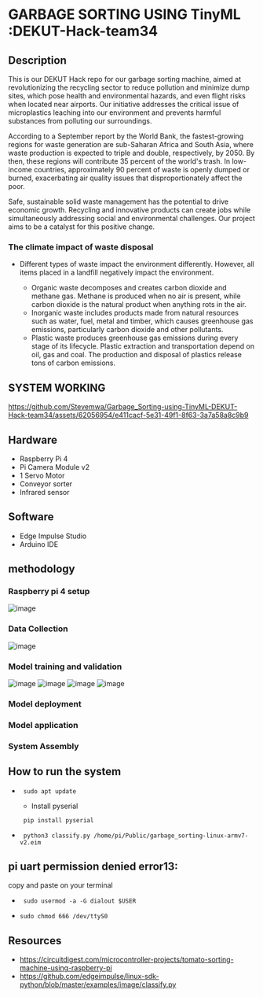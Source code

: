 # GARBAGE SORTING USING  TinyML :DEKUT-Hack-team34
## Description
This is our DEKUT Hack repo for our garbage sorting machine, aimed at revolutionizing the recycling sector to reduce pollution and minimize dump sites, which pose health and environmental hazards, and even flight risks when located near airports. Our initiative addresses the critical issue of microplastics leaching into our environment and prevents harmful substances from polluting our surroundings.

According to a September report by the World Bank, the fastest-growing regions for waste generation are sub-Saharan Africa and South Asia, where waste production is expected to triple and double, respectively, by 2050. By then, these regions will contribute 35 percent of the world's trash. In low-income countries, approximately 90 percent of waste is openly dumped or burned, exacerbating air quality issues that disproportionately affect the poor.



Safe, sustainable solid waste management has the potential to drive economic growth. Recycling and innovative products can create jobs while simultaneously addressing social and environmental challenges. Our project aims to be a catalyst for this positive change.

### The climate impact of waste disposal 

* Different types of waste impact the environment differently. However, all items placed in a landfill negatively impact the environment. 

   * Organic waste decomposes and creates carbon dioxide and methane gas. Methane is produced when no air is present, while carbon dioxide is the natural product when anything rots in the air. 
   * Inorganic waste includes products made from natural resources such as water, fuel, metal and timber, which causes greenhouse gas emissions, particularly carbon dioxide and other pollutants.  
   * Plastic waste produces greenhouse gas emissions during every stage of its lifecycle. Plastic extraction and transportation depend on oil, gas and coal. The production and disposal of plastics release tons of carbon emissions. 

## SYSTEM WORKING


https://github.com/Stevemwa/Garbage_Sorting-using-TinyML-DEKUT-Hack-team34/assets/62056954/e411cacf-5e31-49f1-8f63-3a7a58a8c9b9

## Hardware
* Raspberry Pi 4
* Pi Camera Module v2
* 1 Servo Motor
* Conveyor sorter
* Infrared sensor

## Software
* Edge Impulse Studio
* Arduino IDE

## methodology
### Raspberry pi 4 setup
![image](https://github.com/Stevemwa/Garbage_Sorting-using-TinyML-DEKUT-Hack-team34/assets/62056954/52e5ad28-5179-4c65-bbd5-2ad714c8ab76)


### Data Collection
![image](https://github.com/Stevemwa/Garbage_Sorting-using-TinyML-DEKUT-Hack-team34/assets/62056954/5d97fdd6-0a53-4f05-9ff4-5f6d093f2de8)


### Model training and validation
![image](https://github.com/Stevemwa/Garbage_Sorting-using-TinyML-DEKUT-Hack-team34/assets/62056954/a960df55-22c5-4b79-b2f2-83fd825ebf88)
![image](https://github.com/Stevemwa/Garbage_Sorting-using-TinyML-DEKUT-Hack-team34/assets/62056954/92a1e699-3453-4f40-b20f-94898df4b484)
![image](https://github.com/Stevemwa/Garbage_Sorting-using-TinyML-DEKUT-Hack-team34/assets/62056954/3e18e05a-fa1c-403c-a70e-d7028a8484c9)
![image](https://github.com/Stevemwa/Garbage_Sorting-using-TinyML-DEKUT-Hack-team34/assets/62056954/0a103f1f-ae71-4c59-bd3a-5b2f71a7c418)




### Model deployment

### Model application

### System Assembly

## How to run the system
* ```
   sudo apt update
  ```

  * Install pyserial
  ```
   pip install pyserial
  ```
  

* ```
   python3 classify.py /home/pi/Public/garbage_sorting-linux-armv7-v2.eim
  ```

## pi uart permission denied error13:
copy and paste on your terminal
* ```
   sudo usermod -a -G dialout $USER
  ```
* ```
  sudo chmod 666 /dev/ttyS0
  ```



## Resources
* https://circuitdigest.com/microcontroller-projects/tomato-sorting-machine-using-raspberry-pi
* https://github.com/edgeimpulse/linux-sdk-python/blob/master/examples/image/classify.py


